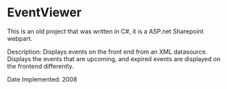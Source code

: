 # EventViewer

This is an old project that was written in C#, it is a ASP.net Sharepoint webpart.

Description: Displays events on the front end from an XML datasource.  
Displays the events that are upcoming, and expired events are displayed on the frontend differently.

Date Implemented: 2008
